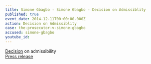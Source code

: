 ```yaml
---
title: Simone Gbagbo - Simone Gbagbo - Decision on Admissiblity
published: true
event_date: 2014-12-11T00:00:00.000Z
action: Decision on Admissiblity
case: the-prosecutor-v-simone-gbagbo
accused: simone-gbagbo
youtube_id:
---
```



[Decision](https://www.icc-cpi.int/Pages/record.aspx?docNo=ICC-02/11-01/12-47-Red) on admissibility
<br>[Press release](https://www.icc-cpi.int/pages/item.aspx?name=pr1075)